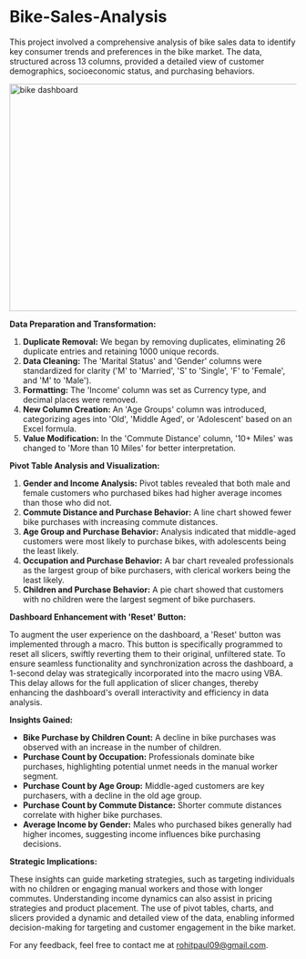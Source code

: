 # Bike-Sales-Analysis

This project involved a comprehensive analysis of bike sales data to identify key consumer trends and preferences in the bike market. The data, structured across 13 columns, provided a detailed view of customer demographics, socioeconomic status, and purchasing behaviors.

<img src="https://drive.google.com/uc?id=1rbTjBrHtx_OlcwtROEO3bs7CmurKTP5V" alt="bike dashboard" width="700" height="400">

**Data Preparation and Transformation:**
1. **Duplicate Removal:** We began by removing duplicates, eliminating 26 duplicate entries and retaining 1000 unique records.
2. **Data Cleaning:** The 'Marital Status' and 'Gender' columns were standardized for clarity ('M' to 'Married', 'S' to 'Single', 'F' to 'Female', and 'M' to 'Male').
3. **Formatting:** The 'Income' column was set as Currency type, and decimal places were removed.
4. **New Column Creation:** An 'Age Groups' column was introduced, categorizing ages into 'Old', 'Middle Aged', or 'Adolescent' based on an Excel formula.
5. **Value Modification:** In the 'Commute Distance' column, '10+ Miles' was changed to 'More than 10 Miles' for better interpretation.

**Pivot Table Analysis and Visualization:**
1. **Gender and Income Analysis:** Pivot tables revealed that both male and female customers who purchased bikes had higher average incomes than those who did not.
2. **Commute Distance and Purchase Behavior:** A line chart showed fewer bike purchases with increasing commute distances.
3. **Age Group and Purchase Behavior:** Analysis indicated that middle-aged customers were most likely to purchase bikes, with adolescents being the least likely.
4. **Occupation and Purchase Behavior:** A bar chart revealed professionals as the largest group of bike purchasers, with clerical workers being the least likely.
5. **Children and Purchase Behavior:** A pie chart showed that customers with no children were the largest segment of bike purchasers.

**Dashboard Enhancement with 'Reset' Button:**

To augment the user experience on the dashboard, a 'Reset' button was implemented through a macro. This button is specifically programmed to reset all slicers, swiftly reverting them to their original, unfiltered state. To ensure seamless functionality and synchronization across the dashboard, a 1-second delay was strategically incorporated into the macro using VBA. This delay allows for the full application of slicer changes, thereby enhancing the dashboard's overall interactivity and efficiency in data analysis. 

**Insights Gained:**
- **Bike Purchase by Children Count:** A decline in bike purchases was observed with an increase in the number of children.
- **Purchase Count by Occupation:** Professionals dominate bike purchases, highlighting potential unmet needs in the manual worker segment.
- **Purchase Count by Age Group:** Middle-aged customers are key purchasers, with a decline in the old age group.
- **Purchase Count by Commute Distance:** Shorter commute distances correlate with higher bike purchases.
- **Average Income by Gender:** Males who purchased bikes generally had higher incomes, suggesting income influences bike purchasing decisions.

**Strategic Implications:**

These insights can guide marketing strategies, such as targeting individuals with no children or engaging manual workers and those with longer commutes. Understanding income dynamics can also assist in pricing strategies and product placement. The use of pivot tables, charts, and slicers provided a dynamic and detailed view of the data, enabling informed decision-making for targeting and customer engagement in the bike market.

For any feedback, feel free to contact me at rohitpaul09@gmail.com.
